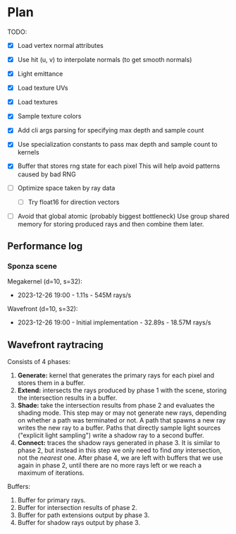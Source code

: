 # Plan

TODO:
- [x] Load vertex normal attributes
- [x] Use hit (u, v) to interpolate normals (to get smooth normals)
- [x] Light emittance
- [x] Load texture UVs
- [x] Load textures
- [x] Sample texture colors

- [x] Add cli args parsing for specifying max depth and sample count
- [x] Use specialization constants to pass max depth and sample count to kernels

- [x] Buffer that stores rng state for each pixel
      This will help avoid patterns caused by bad RNG
- [ ] Optimize space taken by ray data
    - [ ] Try float16 for direction vectors
- [ ] Avoid that global atomic (probably biggest bottleneck)
      Use group shared memory for storing produced rays and then combine them later.

## Performance log

### Sponza scene

Megakernel (d=10, s=32):
- 2023-12-26 19:00 - 1.11s - 545M rays/s

Wavefront (d=10, s=32):
- 2023-12-26 19:00 - Initial implementation - 32.89s - 18.57M rays/s

## Wavefront raytracing

Consists of 4 phases:
1. **Generate:** kernel that generates the primary rays for each pixel and stores them in a buffer.
2. **Extend:** intersects the rays produced by phase 1 with the scene, storing the intersection results in a buffer.
3. **Shade:** take the intersection results from phase 2 and evaluates the shading mode.
   This step may or may not generate new rays, depending on whether a path was terminated or not.
   A path that spawns a new ray writes the new ray to a buffer.
   Paths that directly sample light sources ("explicit light sampling") write a shadow ray to a second buffer.
4. **Connect:** traces the shadow rays generated in phase 3. It is similar to phase 2, but instead in this step
   we only need to find *any* intersection, not the *nearest* one.
   After phase 4, we are left with buffers that we use again in phase 2, until there are no more rays left or we
   reach a maximum of iterations.

Buffers:
1. Buffer for primary rays.
2. Buffer for intersection results of phase 2.
3. Buffer for path extensions output by phase 3.
4. Buffer for shadow rays output by phase 3.
